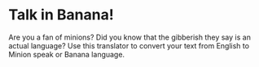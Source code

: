 # Talk in Banana!

Are you a fan of minions? Did you know that the gibberish they say is an actual language? Use this translator to convert your text from English to Minion speak or Banana language.
